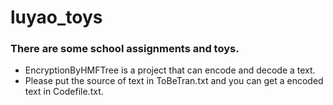 # luyao_toys
### There are some school assignments and toys.  
* EncryptionByHMFTree is a project that can encode and decode a text.
* Please put the source of text in ToBeTran.txt and you can get a encoded text in Codefile.txt.

